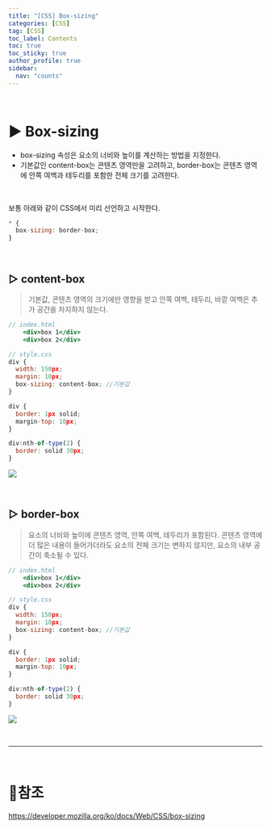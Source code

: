 ```yaml
---
title: "[CSS] Box-sizing"
categories: [CSS]
tag: [CSS]
toc_label: Contents
toc: true
toc_sticky: true
author_profile: true
sidebar:
  nav: "counts"
---
```


<br>

# ▶ Box-sizing

- box-sizing 속성은 요소의 너비와 높이를 계산하는 방법을 지정한다.
- 기본값인 content-box는 콘텐츠 영역만을 고려하고, border-box는 콘텐츠 영역에 안쪽 여백과 테두리를 포함한 전체 크기를 고려한다.

<br>

보통 아래와 같이 CSS에서 미리 선언하고 시작한다.

```jsx
* {
  box-sizing: border-box;
}
```

<br>

## ▷ content-box

> 기본값, 콘텐츠 영역의 크기에만 영향을 받고 안쪽 여백, 테두리, 바깥 여백은 추가 공간을 차지하지 않는다.

```jsx
// index.html
    <div>box 1</div>
    <div>box 2</div>

```

```jsx
// style.css
div {
  width: 150px;
  margin: 10px;
  box-sizing: content-box; //기본값
}

div {
  border: 1px solid;
  margin-top: 10px;
}

div:nth-of-type(2) {
  border: solid 30px;
}
```

![](https://velog.velcdn.com/images/sieunpark/post/d20e491d-57dd-494e-9482-c38ef001f49e/image.png)

<br>

## ▷ border-box

> 요소의 너비와 높이에 콘텐츠 영역, 안쪽 여백, 테두리가 포함된다.
> 콘텐츠 영역에 더 많은 내용이 들어가더라도 요소의 전체 크기는 변하지 않지만, 요소의 내부 공간이 축소될 수 있다.

```jsx
// index.html
    <div>box 1</div>
    <div>box 2</div>

```

```jsx
// style.css
div {
  width: 150px;
  margin: 10px;
  box-sizing: content-box; //기본값
}

div {
  border: 1px solid;
  margin-top: 10px;
}

div:nth-of-type(2) {
  border: solid 30px;
}
```

![](https://velog.velcdn.com/images/sieunpark/post/9b294eab-3bfd-4f4d-a096-3475d5e19d3a/image.png)

<br>

---

<br>

# 📎참조

https://developer.mozilla.org/ko/docs/Web/CSS/box-sizing
